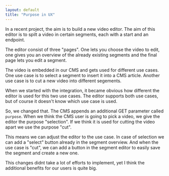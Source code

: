 ```yaml
---
layout: default
title: "Purpose in UX"
---
```


In a recent project, the aim is to build a new video editor. The aim of this editor is to spilt a video in certain segments, each with a start and an endpoint.

The editor consist of three "pages". One lets you choose the video to edit, one gives you an overview of the already existing segments and the final page lets you edit a segment.

The video is embedded in our CMS and gets used for different use cases. One use case is to select a segment to insert it into a CMS article. Another use case is to cut a new video into different segements.

When we started with the integration, it became obvious how different the editor is used for this two use cases. The editor supports both use cases, but of course it doesn't know which use case is used.

So, we changed that. The CMS appends an additional GET parameter called `purpose`. When we think the CMS user is going to pick a video, we give the editor the purpose "selection". If we think it is used for cutting the video apart we use the purpose "cut".

This means we can adjust the editor to the use case. In case of selection we can add a "select" button already in the segment overview. And when the use case is "cut", we can add a button in the segment editor to easily save the segment and create a new one.

This changes didnt take a lot of efforts to implement, yet I think the additional benefits for our users is quite big.

